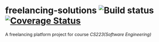 # freelancing-solutions  ![Build status](https://travis-ci.com/anshulahuja98/freelancing-solutions.svg?token=sxKTXczsK8R6uvz4sAHy&branch=master) [![Coverage Status](https://coveralls.io/repos/github/anshulahuja98/freelancing-solutions/badge.svg?branch=master)](https://coveralls.io/github/anshulahuja98/freelancing-solutions?branch=master)
A freelancing platform project for course *CS223(Software Engineering)*
